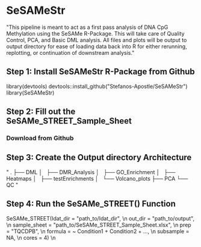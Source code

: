 # SeSAMeStr


"This pipeline is meant to act as a first pass analysis of DNA CpG Methylation using the SeSAMe R-Package.
This will take care of Quality Control, PCA, and Basic DML analysis. All files and plots will be output to 
output directory for ease of loading data back into R for either rerunning, replotting, or continuation of 
downstream analysis."

## Step 1: Install SeSAMeStr R-Package from Github

library(devtools)
devtools::install_github("Stefanos-Apostle/SeSAMeStr")
library(SeSAMeStr)


## Step 2: Fill out the SeSAMe_STREET_Sample_Sheet
### Download from Github


## Step 3: Create the Output directory Architecture
"
.
├── DML
│   ├── DMR_Analysis
│   ├── GO_Enrichment
│   ├── Heatmaps
│   ├── testEnrichments
│   └── Volcano_plots
├── PCA
└── QC
"

## Step 4: Run the SeSAMe_STREET() Function

SeSAMe_STREET(Idat_dir = "path_to/Idat_dir", \n
              out_dir = "path_to/output", \n
              sample_sheet = "path_to/SeSAMe_STREET_Sample_Sheet.xlsx", \n
              prep = "TQCDPB", \n
              formula = ~ Condition1 + Condition2 + ..., \n
              subsample = NA, \n
              cores = 4) \n
